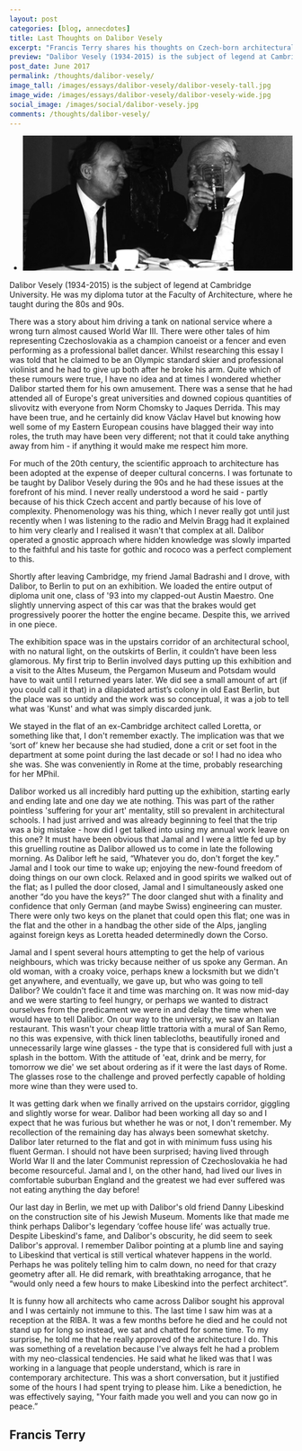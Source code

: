 ```yaml
---
layout: post
categories: [blog, annecdotes]
title: Last Thoughts on Dalibor Vesely
excerpt: "Francis Terry shares his thoughts on Czech-born architectural historian and theorist Dalibor Vesely (1934-2015)."
preview: "Dalibor Vesely (1934-2015) is the subject of legend at Cambridge University.  He was my diploma tutor at the Faculty of Architecture, where he taught during the 80s and 90s."
post_date: June 2017
permalink: /thoughts/dalibor-vesely/
image_tall: /images/essays/dalibor-vesely/dalibor-vesely-tall.jpg
image_wide: /images/essays/dalibor-vesely/dalibor-vesely-wide.jpg
social_image: /images/social/dalibor-vesely.jpg
comments: /thoughts/dalibor-vesely/
---
```


<ul class="list">
	<li class="full">
		<img class="full" src="/images/essays/dalibor-vesely/thumbs/dalibor-vesely.jpg" alt="Dalibor Vesely" />
	</li>
</ul>

<p>
	Dalibor Vesely (1934-2015) is the subject of legend at Cambridge University.  He was my diploma tutor at the Faculty of Architecture, where he taught during the 80s and 90s.
</p><p>
	There was a story about him driving a tank on national service where a wrong turn almost caused World War III.  There were other tales of him representing Czechoslovakia as a champion canoeist or a fencer and even performing as a professional ballet dancer. Whilst researching this essay I was told that he claimed to be an Olympic standard skier and professional violinist and he had to give up both after he broke his arm.  Quite which of these rumours were true, I have no idea and at times I wondered whether Dalibor started them for his own amusement. There was a sense that he had attended all of Europe's great universities and downed copious quantities of slivovitz with everyone from Norm Chomsky to Jaques Derrida. This may have been true, and he certainly did know Václav Havel but knowing how well some of my Eastern European cousins have blagged their way into roles, the truth may have been very different; not that it could take anything away from him - if anything it would make me respect him more.
</p><p>
	For much of the 20th century, the scientific approach to architecture has been adopted at the expense of deeper cultural concerns. I was fortunate to be taught by Dalibor Vesely during the 90s and he had these issues at the forefront of his mind.  I never really understood a word he said - partly because of his thick Czech accent and partly because of his love of complexity. Phenomenology was his thing, which I never really got until just recently when I was listening to the radio and Melvin Bragg had it explained to him very clearly and I realised it wasn't that complex at all. Dalibor operated a gnostic approach where hidden knowledge was slowly imparted to the faithful and his taste for gothic and rococo was a perfect complement to this.
</p><p>
	Shortly after leaving Cambridge, my friend Jamal Badrashi and I drove, with Dalibor, to Berlin to put on an exhibition. We loaded the entire output of diploma unit one, class of '93 into my clapped-out Austin Maestro. One slightly unnerving aspect of this car was that the brakes would get progressively poorer the hotter the engine became.  Despite this, we arrived in one piece.
</p><p>
	The exhibition space was in the upstairs corridor of an architectural school, with no natural light, on the outskirts of Berlin, it couldn’t have been less glamorous. My first trip to Berlin involved days putting up this exhibition and a visit to the Altes Museum, the Pergamon Museum and Potsdam would have to wait until I returned years later. We did see a small amount of art (if you could call it that) in a dilapidated artist’s colony in old East Berlin, but the place was so untidy and the work was so conceptual, it was a job to tell what was 'Kunst' and what was simply discarded junk.
</p><p>
	We stayed in the flat of an ex-Cambridge architect called Loretta, or something like that, I don't remember exactly.  The implication was that we ‘sort of’ knew her because she had studied, done a crit or set foot in the department at some point during the last decade or so! I had no idea who she was. She was conveniently in Rome at the time, probably researching for her MPhil.
</p><p>
	Dalibor worked us all incredibly hard putting up the exhibition, starting early and ending late and one day we ate nothing. This was part of the rather pointless 'suffering for your art' mentality, still so prevalent in architectural schools. I had just arrived and was already beginning to feel that the trip was a big mistake - how did I get talked into using my annual work leave on this one? It must have been obvious that Jamal and I were a little fed up by this gruelling routine as Dalibor allowed us to come in late the following morning. As Dalibor left he said, “Whatever you do, don't forget the key.” Jamal and I took our time to wake up; enjoying the new-found freedom of doing things on our own clock. Relaxed and in good spirits we walked out of the flat; as I pulled the door closed, Jamal and I simultaneously asked one another “do you have the keys?” The door clanged shut with a finality and confidence that only German (and maybe Swiss) engineering can muster. There were only two keys on the planet that could open this flat; one was in the flat and the other in a handbag the other side of the Alps, jangling against foreign keys as Loretta headed determinedly down the Corso.
</p><p>
	Jamal and I spent several hours attempting to get the help of various neighbours, which was tricky because neither of us spoke any German. An old woman, with a croaky voice, perhaps knew a locksmith but we didn't get anywhere, and eventually, we gave up, but who was going to tell Dalibor? We couldn't face it and time was marching on.  It was now mid-day and we were starting to feel hungry, or perhaps we wanted to distract ourselves from the predicament we were in and delay the time when we would have to tell Dalibor. On our way to the university, we saw an Italian restaurant.  This wasn't your cheap little trattoria with a mural of San Remo, no this was expensive, with thick linen tablecloths, beautifully ironed and unnecessarily large wine glasses - the type that is considered full with just a splash in the bottom. With the attitude of 'eat, drink and be merry, for tomorrow we die' we set about ordering as if it were the last days of Rome. The glasses rose to the challenge and proved perfectly capable of holding more wine than they were used to.
</p><p>
	It was getting dark when we finally arrived on the upstairs corridor, giggling and slightly worse for wear. Dalibor had been working all day so and I expect that he was furious but whether he was or not, I don't remember.  My recollection of the remaining day has always been somewhat sketchy. Dalibor later returned to the flat and got in with minimum fuss using his fluent German. I should not have been surprised; having lived through World War II and the later Communist repression of Czechoslovakia he had become resourceful. Jamal and I, on the other hand, had lived our lives in comfortable suburban England and the greatest we had ever suffered was not eating anything the day before!
</p><p>
	Our last day in Berlin, we met up with Dalibor's old friend Danny Libeskind on the construction site of his Jewish Museum. Moments like that made me think perhaps Dalibor's legendary ‘coffee house life’ was actually true. Despite Libeskind's fame, and Dalibor's obscurity, he did seem to seek Dalibor's approval. I remember Dalibor pointing at a plumb line and saying to Libeskind that vertical is still vertical whatever happens in the world.  Perhaps he was politely telling him to calm down, no need for that crazy geometry after all.  He did remark, with breathtaking arrogance, that he “would only need a few hours to make Libeskind into the perfect architect”.
</p><p>
	It is funny how all architects who came across Dalibor sought his approval and I was certainly not immune to this. The last time I saw him was at a reception at the RIBA. It was a few months before he died and he could not stand up for long so instead, we sat and chatted for some time. To my surprise, he told me that he really approved of the architecture I do. This was something of a revelation because I've always felt he had a problem with my neo-classical tendencies. He said what he liked was that I was working in a language that people understand, which is rare in contemporary architecture. This was a short conversation, but it justified some of the hours I had spent trying to please him. Like a benediction, he was effectively saying, "Your faith made you well and you can now go in peace.”
</p>

<h2>
	Francis Terry
</h2>